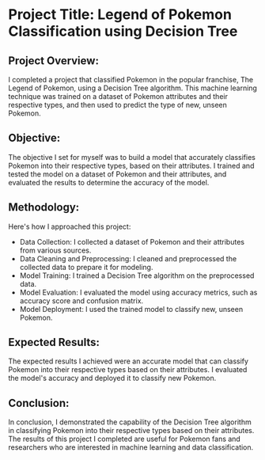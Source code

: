 # Project Title: Legend of Pokemon Classification using Decision Tree

## Project Overview:
I completed a project that classified Pokemon in the popular franchise, The Legend of Pokemon, using a Decision Tree algorithm. This machine learning technique was trained on a dataset of Pokemon attributes and their respective types, and then used to predict the type of new, unseen Pokemon.

## Objective:
The objective I set for myself was to build a model that accurately classifies Pokemon into their respective types, based on their attributes. I trained and tested the model on a dataset of Pokemon and their attributes, and evaluated the results to determine the accuracy of the model.

## Methodology:
Here's how I approached this project:

- Data Collection: I collected a dataset of Pokemon and their attributes from various sources.
- Data Cleaning and Preprocessing: I cleaned and preprocessed the collected data to prepare it for modeling.
- Model Training: I trained a Decision Tree algorithm on the preprocessed data.
- Model Evaluation: I evaluated the model using accuracy metrics, such as accuracy score and confusion matrix.
- Model Deployment: I used the trained model to classify new, unseen Pokemon.

## Expected Results:
The expected results I achieved were an accurate model that can classify Pokemon into their respective types based on their attributes. I evaluated the model's accuracy and deployed it to classify new Pokemon.

## Conclusion:
In conclusion, I demonstrated the capability of the Decision Tree algorithm in classifying Pokemon into their respective types based on their attributes. The results of this project I completed are useful for Pokemon fans and researchers who are interested in machine learning and data classification.



